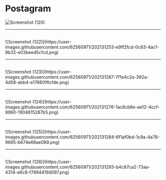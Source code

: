 # Postagram
![Screenshot (120)](https://user-images.githubusercontent.com/62560971/202131226-7c67a5fd-f8d9-409f-a994-0844a2a0a0ef.png)
<br/>
<hr>
<br/>
![Screenshot (122)](https://user-images.githubusercontent.com/62560971/202131253-e9ff2fcd-0c63-4ac1-9b32-e03beed5c1cd.png)
<br/>
<hr>
<br/>
![Screenshot (123)](https://user-images.githubusercontent.com/62560971/202131267-7f1e4c2a-392a-4d58-abb4-e17660f6cfde.png)
<br/>
<hr>
<br/>
![Screenshot (124)](https://user-images.githubusercontent.com/62560971/202131276-1ac8cb8e-ae12-4ccf-9990-1904815287b5.png)
<br/>
<hr>
<br/>
![Screenshot (125)](https://user-images.githubusercontent.com/62560971/202131284-6f1af0bd-1c9a-4a76-9685-b674e68ae089.png)
<br/>
<hr>
<br/>
![Screenshot (126)](https://user-images.githubusercontent.com/62560971/202131293-b4c87ca2-73aa-4314-a6c8-f7494419d097.png)
